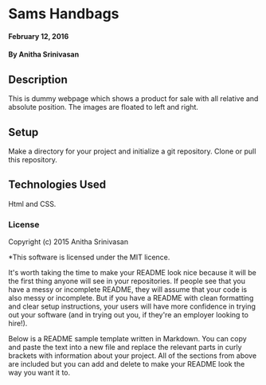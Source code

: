 # Sams Handbags

#### February 12, 2016

#### By Anitha Srinivasan

## Description

 This is dummy webpage which shows a product for sale with all relative and absolute position. The images are floated to left and right.

## Setup

 Make a directory for your project and initialize a git repository.
 Clone or pull this repository.

## Technologies Used

Html and CSS.

### License

Copyright (c) 2015 Anitha Srinivasan

*This software is licensed under the MIT licence.

 It's worth taking the time to make your README look nice because it will be the first thing anyone will see in your repositories. If people see that you have a messy or incomplete README, they will assume that your code is also messy or incomplete. But if you have a README with clean formatting and clear setup instructions, your users will have more confidence in trying out your software (and in trying out you, if they're an employer looking to hire!).

 Below is a README sample template written in Markdown. You can copy and paste the text into a new file and replace the relevant parts in curly brackets with information about your project. All of the sections from above are included but you can add and delete to make your README look the way you want it to.
